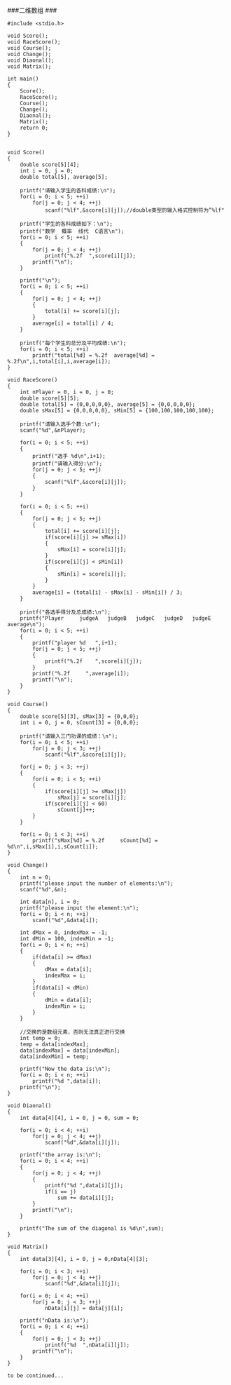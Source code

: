 ###二维数组 ###

	#include <stdio.h>
    
    void Score();
    void RaceScore();
    void Course();
    void Change();
    void Diaonal();
    void Matrix();

    int main()
    {
        Score();
        RaceScore();
        Course();
        Change();
        Diaonal();
        Matrix();
        return 0;
    }

    
    void Score()
    {
        double score[5][4];
        int i = 0, j = 0;
        double total[5], average[5];
        
        printf("请输入学生的各科成绩:\n");
        for(i = 0; i < 5; ++i)
            for(j = 0; j < 4; ++j)
                scanf("%lf",&score[i][j]);//double类型的输入格式控制符为”%lf"
                
        printf("学生的各科成绩如下：\n");
        printf("数学  概率  线代  C语言\n");
        for(i = 0; i < 5; ++i)
        {
            for(j = 0; j < 4; ++j)
                printf("%.2f  ",score[i][j]);
            printf("\n");
        }
            
        printf("\n");
        for(i = 0; i < 5; ++i)
        {
            for(j = 0; j < 4; ++j)
            {
                total[i] += score[i][j]; 
            }
            average[i] = total[i] / 4;
        }            
        
        printf("每个学生的总分及平均成绩:\n");
        for(i = 0; i < 5; ++i)
            printf("total[%d] = %.2f  average[%d] = %.2f\n",i,total[i],i,average[i]);
    }
    
    void RaceScore()
    {
        int nPlayer = 0, i = 0, j = 0;
        double score[5][5];
        double total[5] = {0,0,0,0,0}, average[5] = {0,0,0,0,0};
        double sMax[5] = {0,0,0,0,0}, sMin[5] = {100,100,100,100,100};

        printf("请输入选手个数:\n");
        scanf("%d",&nPlayer);

        for(i = 0; i < 5; ++i)
        {
            printf("选手 %d\n",i+1);
            printf("请输入得分:\n");
            for(j = 0; j < 5; ++j)
            {
                scanf("%lf",&score[i][j]);
            }
        }

        for(i = 0; i < 5; ++i)
        {
            for(j = 0; j < 5; ++j)
            {
                total[i] += score[i][j];
                if(score[i][j] >= sMax[i])
                {
                    sMax[i] = score[i][j];
                }
                if(score[i][j] < sMin[i])
                {
                    sMin[i] = score[i][j];
                }
            }
            average[i] = (total[i] - sMax[i] - sMin[i]) / 3;
        }

        printf("各选手得分及总成绩:\n");
        printf("Player     judgeA   judgeB   judgeC   judgeD   judgeE   average\n");
        for(i = 0; i < 5; ++i)
        {
            printf("player %d   ",i+1);
            for(j = 0; j < 5; ++j)
            {
                printf("%.2f    ",score[i][j]);
            }
            printf("%.2f     ",average[i]);
            printf("\n");
        }
    }
    
    void Course()
    {
        double score[5][3], sMax[3] = {0,0,0};
        int i = 0, j = 0, sCount[3] = {0,0,0};

        printf("请输入三门功课的成绩：\n");
        for(i = 0; i < 5; ++i)
            for(j = 0; j < 3; ++j)
                scanf("%lf",&score[i][j]);

        for(j = 0; j < 3; ++j)
        {
            for(i = 0; i < 5; ++i)
            {
                if(score[i][j] >= sMax[j])
                    sMax[j] = score[i][j];
                if(score[i][j] < 60)
                    sCount[j]++;
            }
        }

        for(i = 0; i < 3; ++i)
            printf("sMax[%d] = %.2f     sCount[%d] = %d\n",i,sMax[i],i,sCount[i]);
    }
    
    void Change()
    {
        int n = 0;
        printf("please input the number of elements:\n");
        scanf("%d",&n);

        int data[n], i = 0;
        printf("please input the element:\n");
        for(i = 0; i < n; ++i)
            scanf("%d",&data[i]);

        int dMax = 0, indexMax = -1;
        int dMin = 100, indexMin = -1;
        for(i = 0; i < n; ++i)
        {
            if(data[i] >= dMax)
            {
                dMax = data[i];
                indexMax = i;
            }
            if(data[i] < dMin)
            {
                dMin = data[i];
                indexMin = i;
            }
        }

        //交换的是数组元素，否则无法真正进行交换
        int temp = 0;
        temp = data[indexMax];
        data[indexMax] = data[indexMin];
        data[indexMin] = temp;

        printf("Now the data is:\n");
        for(i = 0; i < n; ++i)
            printf("%d ",data[i]);
        printf("\n");
    }
    
    void Diaonal()
    {
        int data[4][4], i = 0, j = 0, sum = 0;
        
        for(i = 0; i < 4; ++i)
            for(j = 0; j < 4; ++j)
                scanf("%d",&data[i][j]);
            
        printf("the array is:\n");
        for(i = 0; i < 4; ++i)
        {
            for(j = 0; j < 4; ++j)
            {
                printf("%d ",data[i][j]);
                if(i == j)
                    sum += data[i][j];   
            }
            printf("\n");
        }
        
        printf("The sum of the diagonal is %d\n",sum);        
    }
    
    void Matrix()
    {
        int data[3][4], i = 0, j = 0,nData[4][3];
        
        for(i = 0; i < 3; ++i)
            for(j = 0; j < 4; ++j)
                scanf("%d",&data[i][j]);
                
        for(i = 0; i < 4; ++i)
            for(j = 0; j < 3; ++j)
                nData[i][j] = data[j][i];
        
        printf("nData is:\n");
        for(i = 0; i < 4; ++i)
        {
            for(j = 0; j < 3; ++j)
                printf("%d  ",nData[i][j]);
            printf("\n");
        }    
    }
    
    to be continued...
    
    
    
    
    